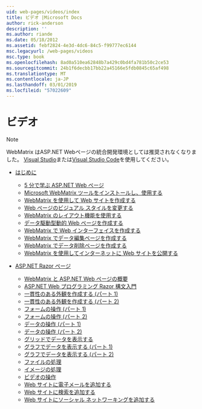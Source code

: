 ```yaml
---
uid: web-pages/videos/index
title: ビデオ |Microsoft Docs
author: rick-anderson
description: ''
ms.author: riande
ms.date: 05/18/2012
ms.assetid: febf2824-4e3d-4dc6-84c5-f99777ec6144
msc.legacyurl: /web-pages/videos
msc.type: book
ms.openlocfilehash: 8ad0a510ea62848b7a429c0bd4fa781b50c2ce53
ms.sourcegitcommit: 24b1f6decbb17bb22a45166e5fdb0845c65af498
ms.translationtype: MT
ms.contentlocale: ja-JP
ms.lasthandoff: 03/01/2019
ms.locfileid: "57022609"
---
```

<a name="videos"></a>ビデオ
====================

> [!NOTE] 
> WebMatrix はASP.NET Webページの統合開発環境としては推奨されなくなりました。 [Visual Studio](xref:aspnet/web-pages/overview/getting-started/program-asp-net-web-pages-in-visual-studio)または[Visual Studio Code](https://code.visualstudio.com/)を使用してください。

- [はじめに](introduction/index.md)

    - [5 分で学ぶ ASP.NET Web ページ](introduction/5-minute-introduction-to-aspnet-web-pages.md)
    - [Microsoft WebMatrix ツールをインストールし、使用する](introduction/install-and-use-the-microsoft-webmatrix-tool.md)
    - [WebMatrix を使用して Web サイトを作成する](introduction/create-a-website-using-webmatrix.md)
    - [Web ページのビジュアル スタイルを変更する](introduction/change-the-visual-style-of-a-web-page.md)
    - [WebMatrix のレイアウト機能を使用する](introduction/use-the-layout-features-in-webmatrix.md)
    - [データ駆動型動的 Web ページを作成する](introduction/create-a-data-driven-dynamic-web-page.md)
    - [WebMatrix で Web インターフェイスを作成する](introduction/create-a-web-interface-in-webmatrix.md)
    - [WebMatrix でデータ編集ページを作成する](introduction/create-an-edit-data-page-in-webmatrix.md)
    - [WebMatrix でデータ削除ページを作成する](introduction/create-a-delete-data-page-in-webmatrix.md)
    - [WebMatrix を使用してインターネットに Web サイトを公開する](introduction/publish-a-website-to-the-internet-using-webmatrix.md)
- [ASP.NET Razor ページ](aspnet-razor-pages/index.md)

    - [WebMatrix と ASP.NET Web ページの概要](aspnet-razor-pages/getting-started-with-webmatrix-and-aspnet-web-pages.md)
    - [ASP.NET Web プログラミング Razor 構文入門](aspnet-razor-pages/introduction-to-aspnet-web-programming-using-the-razor-syntax.md)
    - [一貫性のある外観を作成する (パート 1)](aspnet-razor-pages/creating-a-consistent-look-part-1.md)
    - [一貫性のある外観を作成する (パート 2)](aspnet-razor-pages/creating-a-consistent-look-part-2.md)
    - [フォームの操作 (パート 1)](aspnet-razor-pages/working-with-forms-part-1.md)
    - [フォームの操作 (パート 2)](aspnet-razor-pages/working-with-forms-part-2.md)
    - [データの操作 (パート 1)](aspnet-razor-pages/working-with-data-part-1.md)
    - [データの操作 (パート 2)](aspnet-razor-pages/working-with-data-part-2.md)
    - [グリッドでデータを表示する](aspnet-razor-pages/displaying-data-in-a-grid.md)
    - [グラフでデータを表示する (パート 1)](aspnet-razor-pages/displaying-data-in-a-chart-part-1.md)
    - [グラフでデータを表示する (パート 2)](aspnet-razor-pages/displaying-data-in-a-chart-part-2.md)
    - [ファイルの処理](aspnet-razor-pages/working-with-files.md)
    - [イメージの処理](aspnet-razor-pages/working-with-images.md)
    - [ビデオの操作](aspnet-razor-pages/working-with-video.md)
    - [Web サイトに電子メールを追加する](aspnet-razor-pages/adding-email-to-your-web-site.md)
    - [Web サイトに検索を追加する](aspnet-razor-pages/adding-search-to-your-web-site.md)
    - [Web サイトにソーシャル ネットワーキングを追加する](aspnet-razor-pages/adding-social-networking-to-your-website.md)
